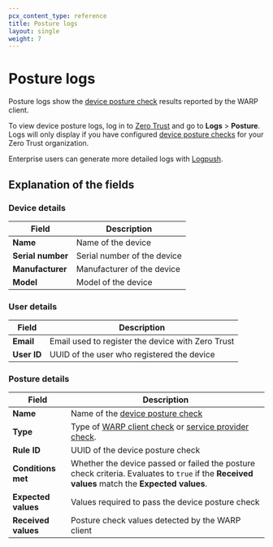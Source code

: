 ```yaml
---
pcx_content_type: reference
title: Posture logs
layout: single
weight: 7
---
```


# Posture logs

Posture logs show the [device posture check](/cloudflare-one/identity/devices/) results reported by the WARP client.

To view device posture logs, log in to [Zero Trust](https://one.dash.cloudflare.com/) and go to **Logs** > **Posture**. Logs will only display if you have configured [device posture checks](/cloudflare-one/identity/devices/) for your Zero Trust organization.

Enterprise users can generate more detailed logs with [Logpush](/cloudflare-one/analytics/logs/logpush/).

## Explanation of the fields

### Device details

| Field             | Description |
|-------------------|-------------|
| **Name**          | Name of the device  |
| **Serial number** | Serial number of the device            |
| **Manufacturer**  | Manufacturer of the device            |
| **Model**         | Model of the device  |

### User details

| Field       | Description |
|-------------|-------------|
| **Email**   | Email used to register the device with Zero Trust            |
| **User ID** | UUID of the user who registered the device           |

### Posture details

| Field               | Description |
|---------------------|-------------|
| **Name**            | Name of the [device posture check](/cloudflare-one/identity/devices) |
| **Type**            | Type of [WARP client check](/cloudflare-one/identity/devices/warp-client-checks/) or [service provider check](/cloudflare-one/identity/devices/service-providers/).      |
| **Rule ID**         | UUID of the device posture check            |
| **Conditions met**  | Whether the device passed or failed the posture check criteria. Evaluates to `true` if the **Received values** match the **Expected values**.      |
| **Expected values** | Values required to pass the device posture check       |
| **Received values** | Posture check values detected by the WARP client  |